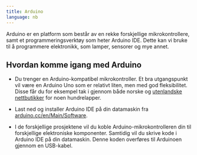 ```yaml
---
title: Arduino
language: nb
---
```


Arduino er en platform som består av en rekke forskjellige mikrokontrollere,
samt et programmeringsverktøy som heter Arduino IDE. Dette kan vi bruke til å
programmere elektronikk, som lamper, sensorer og mye annet.

## Hvordan komme igang med Arduino

+ Du trenger en Arduino-kompatibel mikrokontroller. Et bra utgangspunkt vil være
  en Arduino Uno som er relativt liten, men med god fleksibilitet. Disse får du
  for eksempel tak i gjennom både norske og [utenlandske
  nettbutikker](https://store.arduino.cc/) for noen hundrelapper.

+ Last ned og installer Arduino IDE på din datamaskin fra
  [arduino.cc/en/Main/Software](http://arduino.cc/en/Main/Software).

+ I de forskjellige prosjektene vil du koble Arduino-mikrokontrolleren din til
  forskjellige elektroniske komponenter. Samtidig vil du skrive kode i Arduino
  IDE på din datamaskin. Denne koden overføres til Arduinoen gjennom en
  USB-kabel.
